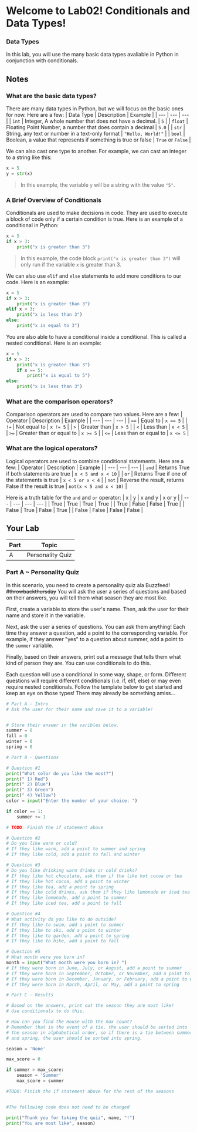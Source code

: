# Welcome to Lab02! Conditionals and Data Types!

### Data Types

In this lab, you will use the many basic data types avaliable in Python in conjunction with conditionals.

## Notes 
### What are the basic data types?
There are many data types in Python, but we will focus on the basic ones for now. Here are a few:
| Data Type | Description | Example |
| --- | --- | --- |
| `int` | Integer, A whole number that does not have a decimal. | `5` |
| `float` | Floating Point Number, a number that does contain a decimal | `5.0` |
| `str` | String, any text or number in a text-only format | `"Hello, World!"` |
| `bool` | Boolean, a value that represents if something is true or false | `True` or `False` |

We can also cast one type to another. For example, we can cast an integer to a string like this:
```python
x = 5
y = str(x)
```
> In this example, the variable `y` will be a string with the value `"5"`.


### A Brief Overview of Conditionals
Conditionals are used to make decisions in code. They are used to execute a block of code only if a certain condition is true. Here is an example of a conditional in Python:
```python
x = 5
if x > 3:
    print("x is greater than 3")
```
> In this example, the code block `print("x is greater than 3")` will only run if the variable `x` is greater than 3.

We can also use `elif` and `else` statements to add more conditions to our code. Here is an example:
```python
x = 5
if x > 3:
    print("x is greater than 3")
elif x < 3:
    print("x is less than 3")
else:
    print("x is equal to 3")
```

You are also able to have a conditional inside a conditional. This is called a nested conditional. Here is an example:
```python
x = 5
if x > 3:
    print("x is greater than 3")
    if x == 5:
        print("x is equal to 5")
else:
    print("x is less than 3")
```


### What are the comparison operators?
Comparison operators are used to compare two values. Here are a few:
| Operator | Description | Example |
| --- | --- | --- |
| `==` | Equal to | `x == 5` |
| `!=` | Not equal to | `x != 5` |
| `>` | Greater than | `x > 5` |
| `<` | Less than | `x < 5` |
| `>=` | Greater than or equal to | `x >= 5` |
| `<=` | Less than or equal to | `x <= 5` |

### What are the logical operators?
Logical operators are used to combine conditional statements. Here are a few:
| Operator | Description | Example |
| --- | --- | --- |
| `and` | Returns True if both statements are true | `x < 5 and x < 10` |
| `or` | Returns True if one of the statements is true | `x < 5 or x < 4` |
| `not` | Reverse the result, returns False if the result is true | `not(x < 5 and x < 10)` |

Here is a truth table for the `and` and `or` operator:
| x | y | x and y | x or y |
| --- | --- | --- | --- |
| True | True | True | True |
| True | False | False | True |
| False | True | False | True |
| False | False | False | False | 

## Your Lab

|Part | Topic |
| --- | --- |
|A | Personality Quiz|

### Part A ~ **Personality Quiz**

In this scenario, you need to create a personality quiz ala Buzzfeed! ~~#throwbackthursday~~ You will ask the user a series of questions and based on their answers, you will tell them what season they are most like.

First, create a variable to store the user's name. Then, ask the user for their name and store it in the variable.

Next, ask the user a series of questions. You can ask them anything! Each time they answer a question, add a point to the corresponding variable. For example, if they answer "yes" to a question about summer, add a point to the `summer` variable.

Finally, based on their answers, print out a message that tells them what kind of person they are. You can use conditionals to do this.

Each question will use a conditional in some way, shape, or form. Different questions will require different conditionals (i.e. if, elif, else) or may even require nested conditionals. Follow the template below to get started and keep an eye on those types! There may already be something amiss...


```python
# Part A - Intro
# Ask the user for their name and save it to a variable!


# Store their answer in the varibles below.
summer = 0
fall = 0
winter = 0
spring = 0

# Part B - Questions

# Question #1
print("What color do you like the most?")
print(" 1) Red")
print(" 2) Blue")
print(" 3) Green")
print(" 4) Yellow")
color = input("Enter the number of your choice: ")

if color == 1:
    summer += 1

# TODO: Finish the if statement above

# Question #2
# Do you like warm or cold?
# If they like warm, add a point to summer and spring
# If they like cold, add a point to fall and winter

# Question #3
# Do you like drinking warm drinks or cold drinks?
# If they like hot chocolate, ask them if the like hot cocoa or tea
# If they like hot cocoa, add a point to winter
# If they like tea, add a point to spring
# If they like cold drinks, ask them if they like lemonade or iced tea
# If they like lemonade, add a point to summer
# If they like iced tea, add a point to fall

# Question #4
# What activity do you like to do outside?
# If they like to swim, add a point to summer
# If they like to ski, add a point to winter
# If they like to garden, add a point to spring
# If they like to hike, add a point to fall

# Question #5
# What month were you born in?
month = input("What month were you born in? ")
# If they were born in June, July, or August, add a point to summer
# If they were born in September, October, or November, add a point to fall
# If they were born in December, January, or February, add a point to winter
# If they were born in March, April, or May, add a point to spring

# Part C - Results

# Based on the answers, print out the season they are most like!
# Use conditionals to do this.

# How can you find the House with the max count?
# Remember that in the event of a tie, the user should be sorted into
# the season in alphabetical order, so if there is a tie between summer 
# and spring, the user should be sorted into spring.

season = 'None'

max_score = 0

if summer > max_score:
    season = 'Summer'
    max_score = summer

#TODO: Finish the if statement above for the rest of the seasons


#The following code does not need to be changed

print("Thank you for taking the quiz", name, "!")
print("You are most like", season)
```



